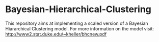 # Bayesian-Hierarchical-Clustering

This repository aims at implementing a scaled version of a Bayesian Hiararchical Clustering model.
For more information on the model visit: http://www2.stat.duke.edu/~kheller/bhcnew.pdf


 
